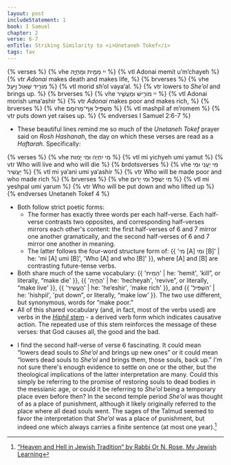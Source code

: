 ```yaml
---
layout: post
includeStatement: 1
book: I Samuel
chapter: 2
verse: 6-7
enTitle: Striking Similarity to <i>Unetaneh Tokef</i>
tags: fav
---
```


{% verses %}
{% vhe יי מֵמִ֣ית וּמְחַיֶּ֑ה %}
{% vtl Adonai memit u’m’chayeh %}
{% vtr <i>Adonai</i> makes death and makes life, %}
{% brverses %}
{% vhe מוֹרִ֥יד שְׁא֖וֹל וַיָּֽעַל׃ %}
{% vtl morid sh’ol vaya‘al. %}
{% vtr lowers to <i>She’ol</i> and brings up. %}
{% brverses %}
{% vhe יי מוֹרִ֣ישׁ וּמַעֲשִׁ֑יר %}
{% vtl Adonai morish uma‘ashir %}
{% vtr <i>Adonai</i> makes poor and makes rich, %}
{% brverses %}
{% vhe מַשְׁפִּ֖יל אַף־מְרוֹמֵֽם׃ %}
{% vtl mashpil af m’romem %}
{% vtr puts down yet raises up.  %}
{% endverses I Samuel 2:6-7 %}

- These beautiful lines remind me so much of the *Unetaneh Tokef* prayer said on *Rosh Hashanah*, the day on which these verses are read as a *Haftarah*. Specifically:

{% verses %}
{% vhe מִי יִחְיֶה וּמִי יָמוּת %}
{% vtl mi yichyeh umi yamut %}
{% vtr Who will live and who will die %}
{% brdotsverses %}
{% vhe מִי יַעֲנִי וּמִי יַעֲשִׁיר %}
{% vtl mi ya‘ani umi ya‘ashir %}
{% vtr Who will be made poor and who made rich %}
{% brverses %}
{% vhe מִי יֻשְׁפַּל וּמִי יָרוּם %}
{% vtl mi yeshpal umi yarum %}
{% vtr Who will be put down and who lifted up %}
{% endverses Unetaneh Tokef 4 %}

<!--more-->
- Both follow strict poetic forms:
  - The former has exactly three words per each half-verse. Each half-verse contrasts two opposites, and corresponding half-verses mirrors each other's content: the first half-verses of 6 and 7 mirror one another gramatically, and the second half-verses of 6 and 7 mirror one another in meaning.
  - The latter follows the four-word structure form of: {{ 'מי [A] ומי [B]' | he: 'mi [A] umi [B]', 'Who [A] and who [B]' }}, where [A] and [B] are contrasting future-tense verbs.
- Both share much of the same vocabulary: {{ 'הֵמִית' | he: 'hemit', 'kill”, or literally, “make die' }}, {{ 'הֶחֱיָה' | he: 'hecheyah', 'revive”, or literally, “make live' }}, {{ 'הֶעֱשִׁיר' | he: 'he‘eshir', 'make rich' }}, and {{ 'הִשְׁפִּיל' | he: 'hishpil', 'put down”, or literally, “make low' }}. The two use different, but synonymous, words for “make poor.”
- All of this shared vocabulary (and, in fact, most of the verbs used) are verbs in the [*Hiphil* stem](https://uhg.readthedocs.io/en/latest/stem_hiphil.html) - a derived verb form which indicates causative action. The repeated use of this stem reinforces the message of these verses: that God causes all, the good and the bad.

<!--break-->
- I find the second half-verse of verse 6 fascinating. It could mean “lowers dead souls to *She’ol* and brings up new ones” or it could mean “lowers dead souls to *She’ol* and brings them, those souls, back up.” I'm not sure there's enough evidence to settle on one or the other, but the theological implications of the latter interpretation are many. Could this simply be referring to the promise of restoring souls to dead bodies in the messianic age, or could it be referring to *She’ol* being a temporary place even before then? In the second temple period *She’ol* was thought of as a place of punishment, although it likely originally referred to the place where all dead souls went. The sages of the Talmud seemed to favor the interpretation that *She’ol* was a place of punishment, but indeed one which always carries a finite sentence (at most one year).[^1]

[^1]: [“Heaven and Hell in Jewish Tradition“ by Rabbi Or N. Rose, My Jewish Learning](https://www.myjewishlearning.com/article/heaven-and-hell-in-jewish-tradition/)

